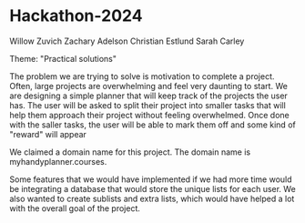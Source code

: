 # Hackathon-2024

Willow Zuvich
Zachary Adelson
Christian Estlund
Sarah Carley


Theme: "Practical solutions"

The problem we are trying to solve is motivation to complete a project. Often, large projects are overwhelming and feel very daunting to start. We are designing a simple planner that will keep track of the projects the user has. The user will be asked to split their project into smaller tasks that will help them approach their project without feeling overwhelmed. Once done with the saller tasks, the user will be able to mark them off and some kind of "reward" will appear

We claimed a domain name for this project. The domain name is myhandyplanner.courses.



Some features that we would have implemented if we had more time would be integrating a database that would store the unique lists for each user. We also wanted to create sublists and extra lists, which would have helped a lot with the overall goal of the project.
